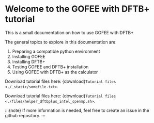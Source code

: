 # Welcome to the GOFEE with DFTB+ tutorial

This is a small documentation on how to use GOFEE with DFTB+

The general topics to explore in this documentation are:

1. Preparing a compatible python environment
2. Installing GOFEE
3. Installing DFTB+
4. Testing GOFEE and DFTB+ installation
5. Using GOFEE with DFTB+ as the calculator

Download tutorial files here:  {download}`Tutorial files <./_static/somefile.txt>`.


Download tutorial files here:  {download}`Tutorial files <./files/helper_dftbplus_intel_openmp.sh>`.

:::{note}
If more information is needed, feel free to create an issue in the github repository.
:::

